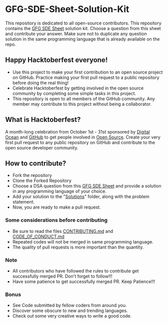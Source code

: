 # GFG-SDE-Sheet-Solution-Kit

This repository is dedicated to all open-source contributors.
This repository contains the [GFG SDE Sheet](https://www.geeksforgeeks.org/sde-sheet-a-complete-guide-for-sde-preparation/) solution kit. Choose a question from this sheet and contribute your answer. Make sure not to duplicate any question solution in the same programming language that is already available on the repo.

## Happy Hacktoberfest everyone!

* Use this project to make your first contribution to an open source project on GitHub. Practice making your first pull request to a public repository before doing the real thing!
* Celebrate Hacktoberfest by getting involved in the open source community by completing some simple tasks in this project.
* This repository is open to all members of the GitHub community. Any member may contribute to this project without being a collaborator.

## What is Hacktoberfest?
A month-long celebration from October 1st - 31st sponsored by [Digital Ocean](https://hacktoberfest.com/) and [GitHub](https://github.blog/2017-09-27-celebrate-open-source-this-october-with-hacktoberfest/) to get people involved in [Open Source](https://github.com/open-source). Create your very first pull request to any public repository on GitHub and contribute to the open source developer community.

## How to contribute?

* Fork the repository
* Clone the Forked Repository
* Choose a DSA question from this [GFG SDE Sheet](https://www.geeksforgeeks.org/sde-sheet-a-complete-guide-for-sde-preparation/) and provide a solution in any programming language of your choice.
* Add your solution to the "[Solutions](https://github.com/GFGSC-RTU/GFG-SDE-Sheet-Solution-Kit/tree/main/Solutions)" folder, along with the problem statement.
* Now, you are ready to make a pull request.

### Some considerations before contributing

* Be sure to read the files [CONTRIBUTING.md](https://github.com/GFGSC-RTU/GFG-SDE-Sheet-Solution-Kit/blob/main/CONTRIBUTING.md) and [CODE_OF_CONDUCT.md](https://github.com/GFGSC-RTU/GFG-SDE-Sheet-Solution-Kit/blob/main/CODE_OF_CONDUCT.md)
* Repeated codes will not be merged in same programming language.
* The quality of pull requests is more important than the quantity.

### Note

* All contributors who have followed the rules to contribute get successfully merged PR. Don't forget to follow!!!
* Have some patience to get successfully merged PR. Keep Patience!!!

### Bonus
* See Code submitted by fellow coders from around you.
* Discover some obscure to new and trending languages.
* Check out some very creative ways to write a good code.

